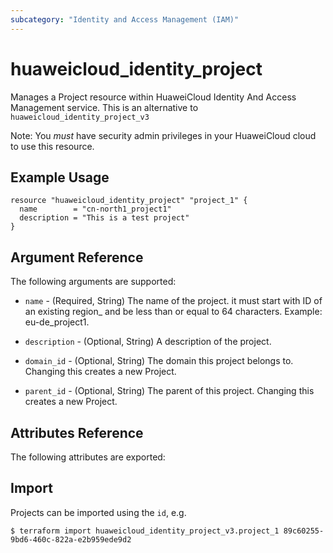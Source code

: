 ```yaml
---
subcategory: "Identity and Access Management (IAM)"
---
```


# huaweicloud\_identity\_project

Manages a Project resource within HuaweiCloud Identity And Access 
Management service. This is an alternative to `huaweicloud_identity_project_v3`

Note: You _must_ have security admin privileges in your HuaweiCloud 
cloud to use this resource.

## Example Usage

```hcl
resource "huaweicloud_identity_project" "project_1" {
  name        = "cn-north1_project1"
  description = "This is a test project"
}
```

## Argument Reference

The following arguments are supported:

* `name` - (Required, String) The name of the project. it must start with 
    ID of an existing region_ and be less than or equal to 64 characters.
    Example: eu-de_project1.

* `description` - (Optional, String) A description of the project.

* `domain_id` - (Optional, String) The domain this project belongs to. Changing this
    creates a new Project.

* `parent_id` - (Optional, String) The parent of this project. Changing this creates
    a new Project.

## Attributes Reference

The following attributes are exported:

## Import

Projects can be imported using the `id`, e.g.

```
$ terraform import huaweicloud_identity_project_v3.project_1 89c60255-9bd6-460c-822a-e2b959ede9d2
```
